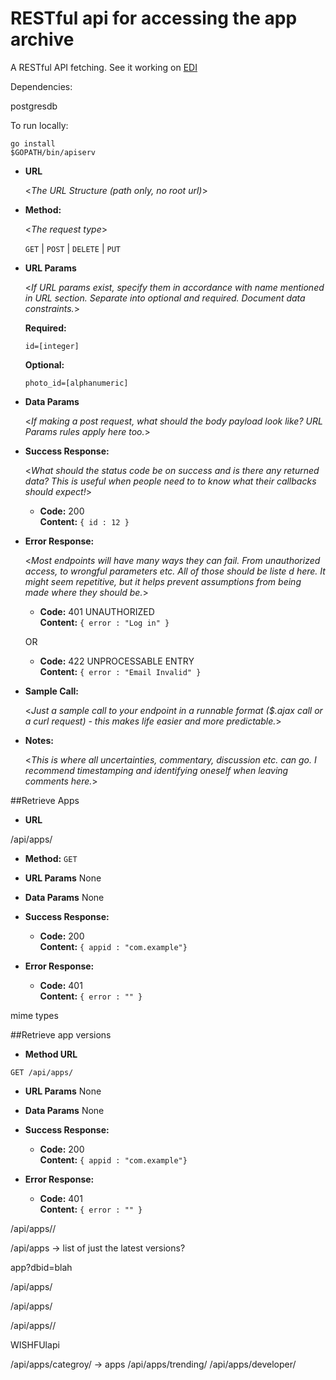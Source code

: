 # RESTful api for accessing the app archive

A RESTful API fetching. See it working on [EDI](https://edi.sociam.org)

Dependencies:

postgresdb

To run locally:

```
go install 
$GOPATH/bin/apiserv

```



* **URL**

  <_The URL Structure (path only, no root url)_>

* **Method:**
  
  <_The request type_>

  `GET` | `POST` | `DELETE` | `PUT`
  
*  **URL Params**

   <_If URL params exist, specify them in accordance with name mentioned in URL section. Separate into optional and required. Document data constraints._> 

   **Required:**
 
   `id=[integer]`

   **Optional:**
 
   `photo_id=[alphanumeric]`

* **Data Params**

  <_If making a post request, what should the body payload look like? URL Params rules apply here too._>

* **Success Response:**
  
  <_What should the status code be on success and is there any returned data? This is useful when people need to to know what their callbacks should expect!_>

  * **Code:** 200 <br />
    **Content:** `{ id : 12 }`
 
* **Error Response:**

  <_Most endpoints will have many ways they can fail. From unauthorized access, to wrongful parameters etc. All of those should be liste d here. It might seem repetitive, but it helps prevent assumptions from being made where they should be._>

  * **Code:** 401 UNAUTHORIZED <br />
    **Content:** `{ error : "Log in" }`

  OR

  * **Code:** 422 UNPROCESSABLE ENTRY <br />
    **Content:** `{ error : "Email Invalid" }`

* **Sample Call:**

  <_Just a sample call to your endpoint in a runnable format ($.ajax call or a curl request) - this makes life easier and more predictable._> 

* **Notes:**

  <_This is where all uncertainties, commentary, discussion etc. can go. I recommend timestamping and identifying oneself when leaving comments here._> 



##Retrieve Apps

* **URL**

/api/apps/

* **Method:**
  `GET`
  
*  **URL Params**
  None

* **Data Params**
  None

* **Success Response:**
  * **Code:** 200 <br />
    **Content:** `{ appid : "com.example"}`
 
* **Error Response:**
  * **Code:** 401  <br />
    **Content:** `{ error : "" }`





mime types


##Retrieve app versions

* **Method URL**

```http
GET /api/apps/
```  
*  **URL Params**
  None

* **Data Params**
  None

* **Success Response:**
  * **Code:** 200 <br />
    **Content:** `{ appid : "com.example"}`
 
* **Error Response:**
  * **Code:** 401  <br />
    **Content:** `{ error : "" }`


/api/apps/<appid>/<version>



 /api/apps -> list of just the latest versions?


 app?dbid=blah

 /api/apps/<dbid>


 /api/apps/<pkgname>

 /api/apps/<appid>/<version string>




WISHFUlapi 

/api/apps/categroy/ -> apps
/api/apps/trending/
/api/apps/developer/

